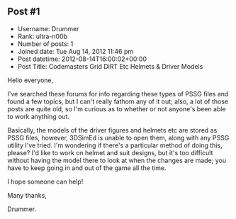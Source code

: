 ## Post #1
- Username: Drummer
- Rank: ultra-n00b
- Number of posts: 1
- Joined date: Tue Aug 14, 2012 11:46 pm
- Post datetime: 2012-08-14T16:00:02+00:00
- Post Title: Codemasters Grid DiRT Etc Helmets & Driver Models

Hello everyone,

I've searched these forums for info regarding these types of PSSG files and found a few topics, but I can't really fathom any of it out; also, a lot of those posts are quite old, so I'm curious as to whether or not anyone's been able to work anything out.

Basically, the models of the driver figures and helmets etc are stored as PSSG files, however, 3DSimEd is unable to open them, along with any PSSG utility I've tried. I'm wondering if there's a particular method of doing this, please?  I'd like to work on helmet and suit designs, but it's too difficult without having the model there to look at when the changes are made; you have to keep going in and out of the game all the time.

I hope someone can help!

Many thanks,

Drummer.
